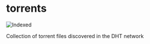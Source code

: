 torrents 
========
![Indexed](https://img.shields.io/badge/indexed-191148-blue)

Collection of torrent files discovered in the DHT network
